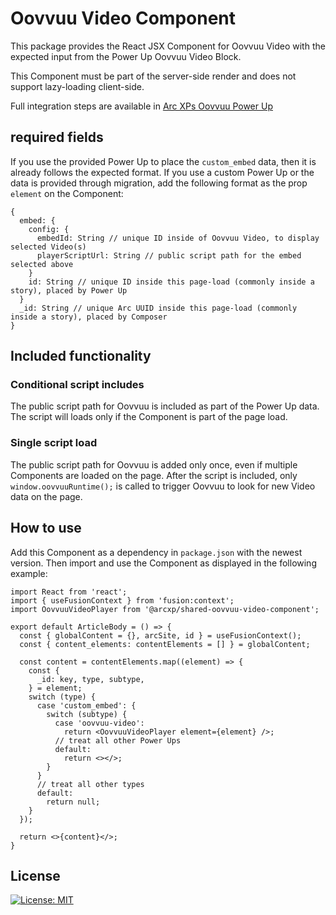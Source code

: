# Oovvuu Video Component
This package provides the React JSX Component for Oovvuu Video with the expected input from the Power Up Oovvuu Video Block.

This Component must be part of the server-side render and does not support lazy-loading client-side.

Full integration steps are available in [Arc XPs Oovvuu Power Up](https://docs.arcxp.com/alc/en/arc-xp-s-oovvuu-power-up?sys_kb_id=9e662a7c474abd10eee38788436d430f&id=kb_article_view&sysparm_rank=2&sysparm_tsqueryId=fab355f587ce3110637f315d0ebb3588)

## required fields
If you use the provided Power Up to place the `custom_embed` data, then it is already follows the expected format. If you use a custom Power Up or the data is provided through migration, add the following format as the prop `element` on the Component:

```
{
  embed: {
    config: {
      embedId: String // unique ID inside of Oovvuu Video, to display selected Video(s)
      playerScriptUrl: String // public script path for the embed selected above
    }
    id: String // unique ID inside this page-load (commonly inside a story), placed by Power Up
  }
  _id: String // unique Arc UUID inside this page-load (commonly inside a story), placed by Composer
}
```
## Included functionality

### Conditional script includes
The public script path for Oovvuu is included as part of the Power Up data. The script will loads only if the Component is part of the page load.

### Single script load
The public script path for Oovvuu is added only once, even if multiple Components are loaded on the page. After the script is included, only `window.oovvuuRuntime();` is called to trigger Oovvuu to look for new Video data on the page.

## How to use
Add this Component as a dependency in `package.json` with the newest version. Then import and use the Component as displayed in the following example: 

```
import React from 'react';
import { useFusionContext } from 'fusion:context';
import OovvuuVideoPlayer from '@arcxp/shared-oovvuu-video-component';

export default ArticleBody = () => {
  const { globalContent = {}, arcSite, id } = useFusionContext();
  const { content_elements: contentElements = [] } = globalContent;

  const content = contentElements.map((element) => {
    const {
      _id: key, type, subtype,
    } = element;
    switch (type) {
      case 'custom_embed': {
        switch (subtype) {
          case 'oovvuu-video':
            return <OovvuuVideoPlayer element={element} />;
          // treat all other Power Ups
          default:
            return <></>;
        }
      }
      // treat all other types
      default:
        return null;
    }
  });

  return <>{content}</>;
}
```

## License
[![License: MIT](https://img.shields.io/badge/License-MIT-yellow.svg)](https://opensource.org/licenses/MIT)
